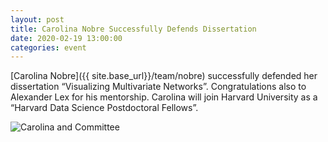 ```yaml
---
layout: post
title: Carolina Nobre Successfully Defends Dissertation 
date: 2020-02-19 13:00:00
categories: event
---
```


[Carolina Nobre]({{ site.base_url}}/team/nobre) successfully defended her dissertation “Visualizing Multivariate Networks”. Congratulations also to Alexander Lex for his mentorship. Carolina will join Harvard University as a “Harvard Data Science Postdoctoral Fellows”.

![Carolina and Committee]({{site.base_url}}assets/images/posts/2020_nobre_defense.jpg)